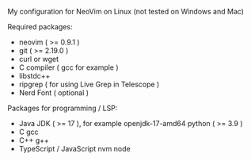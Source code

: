 My configuration for NeoVim on Linux (not tested on Windows and Mac)

Required packages:
- neovim ( >= 0.9.1 )
- git ( >= 2.19.0 )
- curl or wget
- C compiler ( gcc for example )
- libstdc++
- ripgrep ( for using Live Grep in Telescope )
- Nerd Font ( optional )

Packages for programming / LSP:
- Java
    JDK ( >= 17 ), for example openjdk-17-amd64
    python ( >= 3.9 )
- C
    gcc
- C++
    g++
- TypeScript / JavaScript
    nvm
    node
